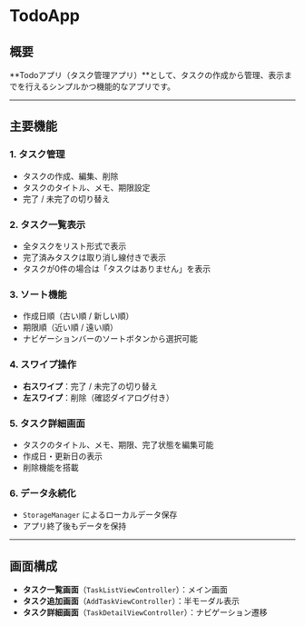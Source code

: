 # TodoApp

## 概要
**Todoアプリ（タスク管理アプリ）**として、タスクの作成から管理、表示までを行えるシンプルかつ機能的なアプリです。

---

## 主要機能

### 1. タスク管理
- タスクの作成、編集、削除  
- タスクのタイトル、メモ、期限設定  
- 完了 / 未完了の切り替え  

### 2. タスク一覧表示
- 全タスクをリスト形式で表示  
- 完了済みタスクは取り消し線付きで表示  
- タスクが0件の場合は「タスクはありません」を表示  

### 3. ソート機能
- 作成日順（古い順 / 新しい順）  
- 期限順（近い順 / 遠い順）  
- ナビゲーションバーのソートボタンから選択可能  

### 4. スワイプ操作
- **右スワイプ**：完了 / 未完了の切り替え  
- **左スワイプ**：削除（確認ダイアログ付き）  

### 5. タスク詳細画面
- タスクのタイトル、メモ、期限、完了状態を編集可能  
- 作成日・更新日の表示  
- 削除機能を搭載  

### 6. データ永続化
- `StorageManager` によるローカルデータ保存  
- アプリ終了後もデータを保持  

---

## 画面構成

- **タスク一覧画面**（`TaskListViewController`）：メイン画面  
- **タスク追加画面**（`AddTaskViewController`）：半モーダル表示  
- **タスク詳細画面**（`TaskDetailViewController`）：ナビゲーション遷移  
